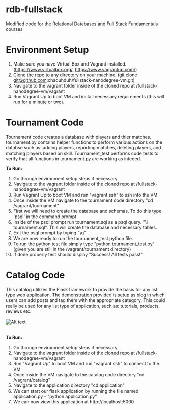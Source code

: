 rdb-fullstack
=============

Modified code for the Relational Databases and Full Stack Fundamentals courses

Environment Setup
===============

1. Make sure you have Virtual Box and Vagrant installed. (https://www.virtualbox.org/, https://www.vagrantup.com/)<br />
2. Clone the repo to any directory on your machine. (git clone git@github.com:chaduhduh/fullstack-nanodegree-vm.git) <br />
3. Navigate to the vagrant folder inside of the cloned repo at /fullstack-nanodegree-vm/vagrant<br />
4. Run Vagrant Up to boot VM and install necessary requirements (this will run for a minute or two).<br />

Tournament Code
===============

Tournament code creates a database with players and thier matches. tournament.py contains helper functions to perform various actions on the databse such as: adding players, reporting matches, deleting players, and matching players based on skill. Tournament_test performs code tests to verify that all functions in tournament.py are working as inteded.

<b>To Run:</b><br />
1. Go through environment setup steps if necessary<br />
3. Navigate to the vagrant folder inside of the cloned repo at /fullstack-nanodegree-vm/vagrant<br />
4. Run Vagrant Up to boot VM and run "vagrant ssh" to ssh into the VM<br />
6. Once inside the VM navigate to the tournament code directory "cd /vagrant/tournament"<br />
7. First we will need to create the database and schemas. To do this type 'psql' in the command prompt<br />
8. Inside of the psql prompt run tournament.sql as a psql query. "\i tournament.sql". This will create the database and necessary tables.<br />
9. Exit the psql prompt by typing "\q"<br />
10. We are now ready to run the tournament_test python file. <br />
11. To run the python test file simply type "python tournament_test.py" (given you are still in the /vagrant/tournament directory)<br />
12. If done properly test should display "Success!  All tests pass!"<br />

Catalog Code
===============


This catalog utilizes the Flask framework to provide the basis for any list type web application. The demonstration 
provided is setup as blog in which users can add posts and tag them with the appropriate category. This could really 
be used for any list type of application, such as: tutorials, products, reviews etc.<br /><br />
![Alt text](application/static/images/preview.jpg?raw=true "Preview")<br />
<br />

<b>To Run:</b><br />
1. Go through environment setup steps if necessary<br />
3. Navigate to the vagrant folder inside of the cloned repo at /fullstack-nanodegree-vm/vagrant<br />
4. Run "Vagrant Up" to boot VM and run "vagrant ssh" to connect to the VM<br />
6. Once inside the VM navigate to the catalog code directory "cd /vagrant/catalog"<br />
7. Navigate to the application directory "cd application"<br />
8. We can start our flask application by running the file named application.py - "python application.py"<br />
9. We can now view this application at http://localhost:5000



